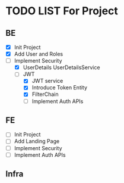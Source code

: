 # TODO LIST For Project

## BE

- [x] Init Project
- [x] Add User and Roles
- [ ] Implement Security
    - [x] UserDetails UserDetailsService
    - [ ] JWT
        - [x] JWT service
        - [X] Introduce Token Entity
        - [x] FilterChain
        - [ ] Implement Auth APIs

## FE

- [ ] Init Project
- [ ] Add Landing Page
- [ ] Implement Security
- [ ] Implement Auth APIs

## Infra
